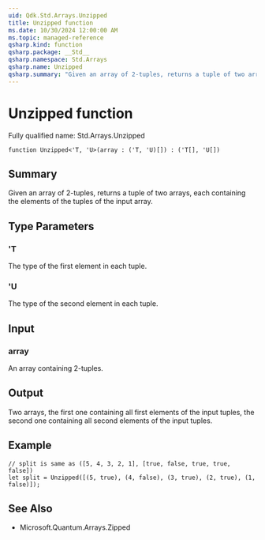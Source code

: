 ```yaml
---
uid: Qdk.Std.Arrays.Unzipped
title: Unzipped function
ms.date: 10/30/2024 12:00:00 AM
ms.topic: managed-reference
qsharp.kind: function
qsharp.package: __Std__
qsharp.namespace: Std.Arrays
qsharp.name: Unzipped
qsharp.summary: "Given an array of 2-tuples, returns a tuple of two arrays, each containing the elements of the tuples of the input array."
---
```


# Unzipped function

Fully qualified name: Std.Arrays.Unzipped

```qsharp
function Unzipped<'T, 'U>(array : ('T, 'U)[]) : ('T[], 'U[])
```

## Summary
Given an array of 2-tuples, returns a tuple of two arrays, each containing
the elements of the tuples of the input array.

## Type Parameters
### 'T
The type of the first element in each tuple.
### 'U
The type of the second element in each tuple.

## Input
### array
An array containing 2-tuples.

## Output
Two arrays, the first one containing all first elements of the input
tuples, the second one containing all second elements of the input tuples.

## Example
```qsharp
// split is same as ([5, 4, 3, 2, 1], [true, false, true, true, false])
let split = Unzipped([(5, true), (4, false), (3, true), (2, true), (1, false)]);
```

## See Also
- Microsoft.Quantum.Arrays.Zipped

